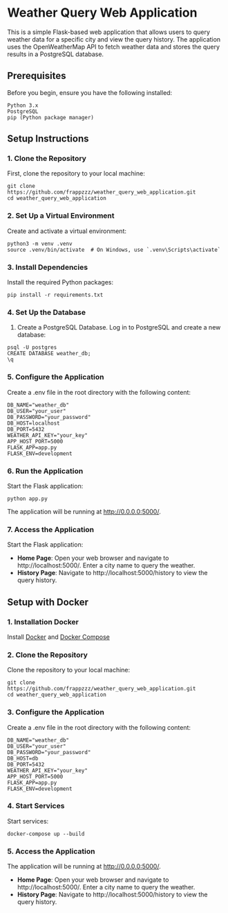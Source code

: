 # Weather Query Web Application
This is a simple Flask-based web application that allows users to query weather data for a specific city and view the query history. The application uses the OpenWeatherMap API to fetch weather data and stores the query results in a PostgreSQL database.

## Prerequisites

Before you begin, ensure you have the following installed:
```commandline
Python 3.x
PostgreSQL
pip (Python package manager)
```

## Setup Instructions

### 1. Clone the Repository
First, clone the repository to your local machine:
```commandline
git clone https://github.com/frappzzz/weather_query_web_application.git
cd weather_query_web_application
```
### 2. Set Up a Virtual Environment
Create and activate a virtual environment:
```commandline
python3 -m venv .venv
source .venv/bin/activate  # On Windows, use `.venv\Scripts\activate`
```
### 3. Install Dependencies
Install the required Python packages:
```commandline
pip install -r requirements.txt
```
### 4. Set Up the Database
1. Create a PostgreSQL Database. Log in to PostgreSQL and create a new database:
```commandline
psql -U postgres
CREATE DATABASE weather_db;
\q
```
### 5. Configure the Application
Create a .env file in the root directory with the following content:
```commandline
DB_NAME="weather_db"
DB_USER="your_user"
DB_PASSWORD="your_password"
DB_HOST=localhost
DB_PORT=5432
WEATHER_API_KEY="your_key"
APP_HOST_PORT=5000
FLASK_APP=app.py
FLASK_ENV=development
```
### 6. Run the Application
Start the Flask application:
```commandline
python app.py
```
The application will be running at http://0.0.0.0:5000/.
### 7. Access the Application
Start the Flask application:
- **Home Page**: Open your web browser and navigate to http://localhost:5000/. Enter a city name to query the weather.
- **History Page**: Navigate to http://localhost:5000/history to view the query history.
## Setup with Docker

### 1. Installation Docker
Install [Docker](https://docs.docker.com/get-docker/) and [Docker Compose](https://docs.docker.com/compose/install/)
### 2. Clone the Repository
Clone the repository to your local machine:
```commandline
git clone https://github.com/frappzzz/weather_query_web_application.git
cd weather_query_web_application
```
### 3. Configure the Application
Create a .env file in the root directory with the following content:
```commandline
DB_NAME="weather_db"
DB_USER="your_user"
DB_PASSWORD="your_password"
DB_HOST=db
DB_PORT=5432
WEATHER_API_KEY="your_key"
APP_HOST_PORT=5000
FLASK_APP=app.py
FLASK_ENV=development
```
### 4. Start Services
Start services:
```commandline
docker-compose up --build
```
### 5. Access the Application
The application will be running at http://0.0.0.0:5000/.
- **Home Page**: Open your web browser and navigate to http://localhost:5000/. Enter a city name to query the weather.
- **History Page**: Navigate to http://localhost:5000/history to view the query history.
